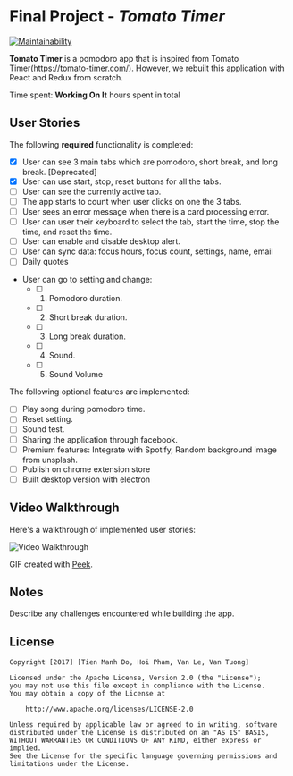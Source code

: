 # Final Project - _Tomato Timer_

[![Maintainability](https://api.codeclimate.com/v1/badges/4c7689f6e4974996129a/maintainability)](https://codeclimate.com/github/hprobotic/TomatoTimer/maintainability)

**Tomato Timer** is a pomodoro app that is inspired from Tomato Timer(https://tomato-timer.com/). However, we rebuilt this application with React and Redux from scratch.

Time spent: **Working On It** hours spent in total

## User Stories

The following **required** functionality is completed:

* [x] User can see 3 main tabs which are pomodoro, short break, and long break. [Deprecated]
* [x] User can use start, stop, reset buttons for all the tabs.
* [ ] User can see the currently active tab.
* [ ] The app starts to count when user clicks on one the 3 tabs.
* [ ] User sees an error message when there is a card processing error.
* [ ] User can user their keyboard to select the tab, start the time, stop the time, and reset the time.
* [ ] User can enable and disable desktop alert.
* [ ] User can sync data: focus hours, focus count, settings, name, email
* [ ] Daily quotes
* User can go to setting and change:
  * [ ] 1. Pomodoro duration.
  * [ ] 2. Short break duration.
  * [ ] 3. Long break duration.
  * [ ] 4. Sound.
  * [ ] 5. Sound Volume

The following optional features are implemented:

* [ ] Play song during pomodoro time.
* [ ] Reset setting.
* [ ] Sound test.
* [ ] Sharing the application through facebook.
* [ ] Premium features: Integrate with Spotify, Random background image from unsplash.
* [ ] Publish on chrome extension store
* [ ] Built desktop version with electron

## Video Walkthrough

Here's a walkthrough of implemented user stories:

<img src='https://github.com/domanhtien2011/TomatoTimer' title='Video Walkthrough' width='' alt='Video Walkthrough' />

GIF created with [Peek](https://github.com/phw/peek).

## Notes

Describe any challenges encountered while building the app.

## License

    Copyright [2017] [Tien Manh Do, Hoi Pham, Van Le, Van Tuong]

    Licensed under the Apache License, Version 2.0 (the "License");
    you may not use this file except in compliance with the License.
    You may obtain a copy of the License at

        http://www.apache.org/licenses/LICENSE-2.0

    Unless required by applicable law or agreed to in writing, software
    distributed under the License is distributed on an "AS IS" BASIS,
    WITHOUT WARRANTIES OR CONDITIONS OF ANY KIND, either express or implied.
    See the License for the specific language governing permissions and
    limitations under the License.
